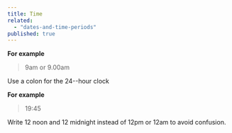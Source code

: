 ```yaml
---
title: Time
related: 
  - "dates-and-time-periods"
published: true
---
```

**For example**

> 9am or 9.00am

Use a colon for the 24--hour clock

**For example**

> 19:45

Write 12 noon and 12 midnight instead of 12pm or 12am to avoid confusion.